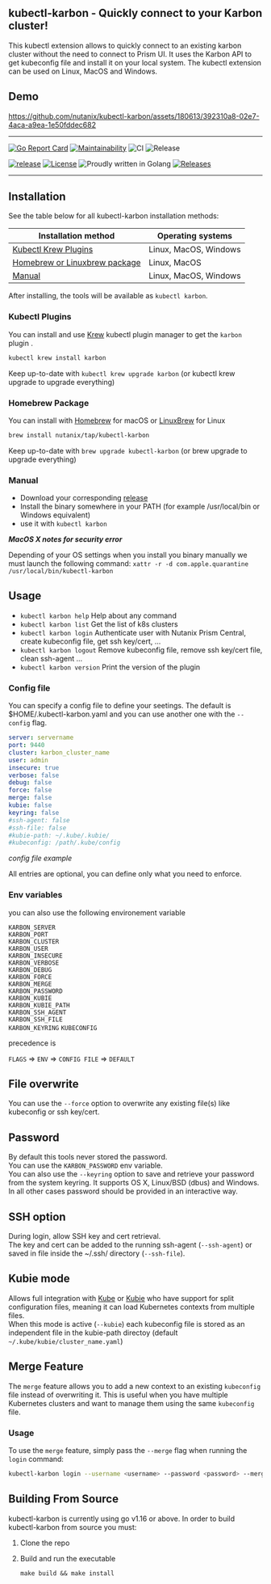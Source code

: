 ## kubectl-karbon - Quickly connect to your Karbon cluster!

This kubectl extension allows to quickly connect to an existing karbon cluster without the need to connect to Prism UI.
It uses the Karbon API to get kubeconfig file and install it on your local system.
The kubectl extension can be used on Linux, MacOS and Windows. 

## Demo

https://github.com/nutanix/kubectl-karbon/assets/180613/392310a8-02e7-4aca-a9ea-1e50fddec682

---

[![Go Report Card](https://goreportcard.com/badge/github.com/nutanix/kubectl-karbon)](https://goreportcard.com/report/github.com/nutanix/kubectl-karbon)
[![Maintainability](https://api.codeclimate.com/v1/badges/e0f43f5c74eabfa8bc4d/maintainability)](https://codeclimate.com/github/nutanix/kubectl-karbon/maintainability)
![CI](https://github.com/nutanix/kubectl-karbon/actions/workflows/ci.yml/badge.svg)
![Release](https://github.com/nutanix/kubectl-karbon/actions/workflows/release.yml/badge.svg)

[![release](https://img.shields.io/github/release-pre/nutanix/kubectl-karbon.svg)](https://github.com/nutanix/kubectl-karbon/releases)
[![License](https://img.shields.io/badge/License-Apache%202.0-blue.svg)](https://github.com/nutanix/kubectl-karbon/blob/master/LICENSE)
![Proudly written in Golang](https://img.shields.io/badge/written%20in-Golang-92d1e7.svg)
[![Releases](https://img.shields.io/github/downloads/nutanix/kubectl-karbon/total.svg)](https://github.com/nutanix/kubectl-karbon/releases)

---



## Installation

See the table below for all kubectl-karbon installation methods:

| Installation method                                | Operating systems     |
|----------------------------------------------------|-----------------------|
| [Kubectl Krew Plugins](#kubectl-plugins)           | Linux, MacOS, Windows |
| [Homebrew or Linuxbrew package](#homebrew-package) | Linux, MacOS          |
| [Manual](#manual)                                  | Linux, MacOS, Windows |

After installing, the tools will be available as `kubectl karbon`.

### Kubectl Plugins

You can install and use [Krew](https://github.com/kubernetes-sigs/krew/) kubectl
plugin manager to get the `karbon` plugin .

```sh
kubectl krew install karbon
```

Keep up-to-date with `kubectl krew upgrade karbon` (or kubectl krew upgrade to upgrade everything)

### Homebrew Package

You can install with [Homebrew](https://brew.sh) for macOS or [LinuxBrew](https://docs.brew.sh/Homebrew-on-Linux) for Linux

```sh
brew install nutanix/tap/kubectl-karbon
```

Keep up-to-date with `brew upgrade kubectl-karbon` (or brew upgrade to upgrade everything)

### Manual

 - Download your corresponding [release](https://github.com/nutanix/kubectl-karbon/releases)
 - Install the binary somewhere in your PATH (for example /usr/local/bin or Windows equivalent)
 - use it with `kubectl karbon`

***MacOS X notes for security error***

 Depending of your OS settings when you install you binary manually we must launch the following command:
 `xattr -r -d com.apple.quarantine /usr/local/bin/kubectl-karbon`

## Usage

* `kubectl karbon help` Help about any command
* `kubectl karbon list` Get the list of k8s clusters
* `kubectl karbon login` Authenticate user with Nutanix Prism Central, create kubeconfig file, get ssh key/cert, ...
* `kubectl karbon logout` Remove kubeconfig file, remove ssh key/cert file, clean ssh-agent ...
* `kubectl karbon version` Print the version of the plugin

### Config file

You can specify a config file to define your seetings. The default is $HOME/.kubectl-karbon.yaml and you can use another one with the `--config` flag.

```yaml
server: servername
port: 9440
cluster: karbon_cluster_name
user: admin
insecure: true
verbose: false
debug: false
force: false
merge: false
kubie: false
keyring: false
#ssh-agent: false
#ssh-file: false
#kubie-path: ~/.kube/.kubie/
#kubeconfig: /path/.kube/config
```
*config file example*

All entries are optional, you can define only what you need to enforce.

### Env variables

you can also use the following environement variable

`KARBON_SERVER`  
`KARBON_PORT`  
`KARBON_CLUSTER`  
`KARBON_USER`  
`KARBON_INSECURE`  
`KARBON_VERBOSE`  
`KARBON_DEBUG`  
`KARBON_FORCE`  
`KARBON_MERGE`  
`KARBON_PASSWORD`  
`KARBON_KUBIE`  
`KARBON_KUBIE_PATH`  
`KARBON_SSH_AGENT`  
`KARBON_SSH_FILE`  
`KARBON_KEYRING`
`KUBECONFIG`

precedence is

`FLAGS` => `ENV` => `CONFIG FILE` => `DEFAULT`

## File overwrite

You can use the `--force` option to overwrite any existing file(s) like kubeconfig or ssh key/cert.

## Password

By default this tools never stored the password.  
You can use the `KARBON_PASSWORD` env variable.  
You can also use the `--keyring` option to save and retrieve your password from the system keyring. It supports OS X, Linux/BSD (dbus) and Windows.  
In all other cases password should be provided in an interactive way.

## SSH option

During login, allow SSH key and cert retrieval.  
The key and cert can be added to the running ssh-agent (`--ssh-agent`) or saved in file inside the ~/.ssh/ directory (`--ssh-file`).

## Kubie mode

Allows full integration with [Kube](https://github.com/funkolab/kube) or [Kubie](https://blog.sbstp.ca/introducing-kubie/) who have support for split configuration files, meaning it can load Kubernetes contexts from multiple files.  
When this mode is active (`--kubie`) each kubeconfig file is stored as an independent file in the kubie-path directoy (default `~/.kube/kubie/cluster_name.yaml`)

## Merge Feature

The `merge` feature allows you to add a new context to an existing `kubeconfig` file instead of overwriting it. This is useful when you have multiple Kubernetes clusters and want to manage them using the same `kubeconfig` file.

### Usage

To use the `merge` feature, simply pass the `--merge` flag when running the `login` command:

```sh
kubectl-karbon login --username <username> --password <password> --merge
```

## Building From Source

 kubectl-karbon is currently using go v1.16 or above. In order to build  kubectl-karbon from source you must:

 1. Clone the repo
 2. Build and run the executable

      ```shell
      make build && make install
      ```
